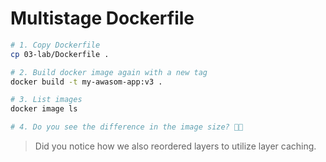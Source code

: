 # Multistage Dockerfile

```bash
# 1. Copy Dockerfile
cp 03-lab/Dockerfile .

# 2. Build docker image again with a new tag
docker build -t my-awasom-app:v3 .

# 3. List images
docker image ls

# 4. Do you see the difference in the image size? 👸🏻

```

> Did you notice how we also reordered layers  to utilize layer caching.
